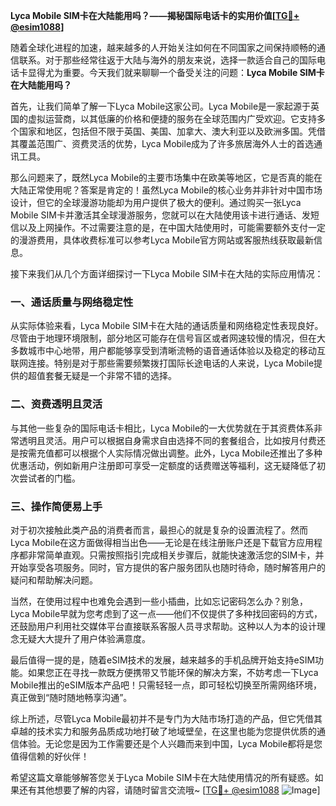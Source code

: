 **Lyca Mobile SIM卡在大陆能用吗？——揭秘国际电话卡的实用价值[[TG💪+ @esim1088](https://t.me/s/esim1088)]**

随着全球化进程的加速，越来越多的人开始关注如何在不同国家之间保持顺畅的通信联系。对于那些经常往返于大陆与海外的朋友来说，选择一款适合自己的国际电话卡显得尤为重要。今天我们就来聊聊一个备受关注的问题：**Lyca Mobile SIM卡在大陆能用吗？**

首先，让我们简单了解一下Lyca Mobile这家公司。Lyca Mobile是一家起源于英国的虚拟运营商，以其低廉的价格和便捷的服务在全球范围内广受欢迎。它支持多个国家和地区，包括但不限于英国、美国、加拿大、澳大利亚以及欧洲多国。凭借其覆盖范围广、资费灵活的优势，Lyca Mobile成为了许多旅居海外人士的首选通讯工具。

那么问题来了，既然Lyca Mobile的主要市场集中在欧美等地区，它是否真的能在大陆正常使用呢？答案是肯定的！虽然Lyca Mobile的核心业务并非针对中国市场设计，但它的全球漫游功能却为用户提供了极大的便利。通过购买一张Lyca Mobile SIM卡并激活其全球漫游服务，您就可以在大陆使用该卡进行通话、发短信以及上网操作。不过需要注意的是，在中国大陆使用时，可能需要额外支付一定的漫游费用，具体收费标准可以参考Lyca Mobile官方网站或客服热线获取最新信息。

接下来我们从几个方面详细探讨一下Lyca Mobile SIM卡在大陆的实际应用情况：

### 一、通话质量与网络稳定性

从实际体验来看，Lyca Mobile SIM卡在大陆的通话质量和网络稳定性表现良好。尽管由于地理环境限制，部分地区可能存在信号盲区或者网速较慢的情况，但在大多数城市中心地带，用户都能够享受到清晰流畅的语音通话体验以及稳定的移动互联网连接。特别是对于那些需要频繁拨打国际长途电话的人来说，Lyca Mobile提供的超值套餐无疑是一个非常不错的选择。

### 二、资费透明且灵活

与其他一些复杂的国际电话卡相比，Lyca Mobile的一大优势就在于其资费体系非常透明且灵活。用户可以根据自身需求自由选择不同的套餐组合，比如按月付费还是按需充值都可以根据个人实际情况做出调整。此外，Lyca Mobile还推出了多种优惠活动，例如新用户注册即可享受一定额度的话费赠送等福利，这无疑降低了初次尝试者的门槛。

### 三、操作简便易上手

对于初次接触此类产品的消费者而言，最担心的就是复杂的设置流程了。然而Lyca Mobile在这方面做得相当出色——无论是在线注册账户还是下载官方应用程序都非常简单直观。只需按照指引完成相关步骤后，就能快速激活您的SIM卡，并开始享受各项服务。同时，官方提供的客户服务团队也随时待命，随时解答用户的疑问和帮助解决问题。

当然，在使用过程中也难免会遇到一些小插曲，比如忘记密码怎么办？别急，Lyca Mobile早就为您考虑到了这一点——他们不仅提供了多种找回密码的方式，还鼓励用户利用社交媒体平台直接联系客服人员寻求帮助。这种以人为本的设计理念无疑大大提升了用户体验满意度。

最后值得一提的是，随着eSIM技术的发展，越来越多的手机品牌开始支持eSIM功能。如果您正在寻找一款既方便携带又节能环保的解决方案，不妨考虑一下Lyca Mobile推出的eSIM版本产品吧！只需轻轻一点，即可轻松切换至所需网络环境，真正做到“随时随地畅享沟通”。

综上所述，尽管Lyca Mobile最初并不是专门为大陆市场打造的产品，但它凭借其卓越的技术实力和服务品质成功地打破了地域壁垒，在这里也能为您提供优质的通信体验。无论您是因为工作需要还是个人兴趣而来到中国，Lyca Mobile都将是您值得信赖的好伙伴！

希望这篇文章能够解答您关于Lyca Mobile SIM卡在大陆使用情况的所有疑惑。如果还有其他想要了解的内容，请随时留言交流哦~ [[TG💪+ @esim1088](https://t.me/s/esim1088) ![Image](https://i.postimg.cc/4NQfJmqS/Snipaste-2025-05-13-00-14-12.png)]